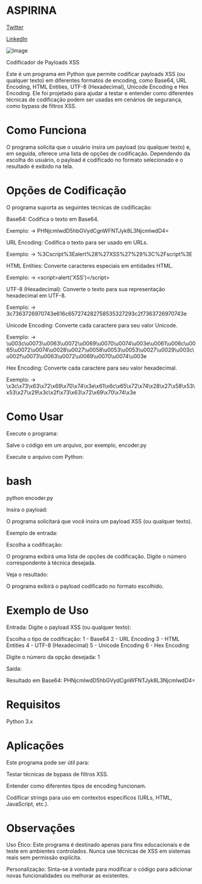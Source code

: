 # ASPIRINA
[Twitter](https://twitter.com/Ghcjm60SUve6BMa)


[LinkedIn](https://www.linkedin.com/in/maike-gabriel-rosa-876673282)



![Image](https://github.com/user-attachments/assets/8f8fd99a-c1d5-420f-908a-bbb8e769d2b0)



Codificador de Payloads XSS

Este é um programa em Python que permite codificar payloads XSS (ou qualquer texto) em diferentes formatos de encoding, como Base64, URL Encoding, HTML Entities, UTF-8 (Hexadecimal), Unicode Encoding e Hex Encoding. Ele foi projetado para ajudar a testar e entender como diferentes técnicas de codificação podem ser usadas em cenários de segurança, como bypass de filtros XSS.

# Como Funciona

O programa solicita que o usuário insira um payload (ou qualquer texto) e, em seguida, oferece uma lista de opções de codificação. Dependendo da escolha do usuário, o payload é codificado no formato selecionado e o resultado é exibido na tela.

# Opções de Codificação

O programa suporta as seguintes técnicas de codificação:

Base64: Codifica o texto em Base64.

Exemplo: <script>alert('XSS')</script> → 
PHNjcmlwdD5hbGVydCgnWFNTJyk8L3NjcmlwdD4=

URL Encoding: Codifica o texto para ser usado em URLs.

Exemplo: <script>alert('XSS')</script> → 
%3Cscript%3Ealert%28%27XSS%27%29%3C%2Fscript%3E

HTML Entities: Converte caracteres especiais em entidades HTML.

Exemplo: <script>alert('XSS')</script> → 
&lt;script&gt;alert(&#x27;XSS&#x27;)&lt;/script&gt;

UTF-8 (Hexadecimal): Converte o texto para sua representação hexadecimal em UTF-8.

Exemplo: <script>alert('XSS')</script> → 
3c7363726970743e616c657274282758535327293c2f7363726970743e

Unicode Encoding: Converte cada caractere para seu valor Unicode.

Exemplo: <script>alert('XSS')</script> → \u003c\u0073\u0063\u0072\u0069\u0070\u0074\u003e\u0061\u006c\u0065\u0072\u0074\u0028\u0027\u0058\u0053\u0053\u0027\u0029\u003c\u002f\u0073\u0063\u0072\u0069\u0070\u0074\u003e

Hex Encoding: Converte cada caractere para seu valor hexadecimal.

Exemplo: <script>alert('XSS')</script> → \x3c\x73\x63\x72\x69\x70\x74\x3e\x61\x6c\x65\x72\x74\x28\x27\x58\x53\x53\x27\x29\x3c\x2f\x73\x63\x72\x69\x70\x74\x3e

# Como Usar

Execute o programa:

Salve o código em um arquivo, por exemplo, encoder.py

Execute o arquivo com Python:

# bash
python encoder.py

Insira o payload:

O programa solicitará que você insira um payload XSS (ou qualquer texto).

Exemplo de entrada:

<script>alert('XSS')</script>
Escolha a codificação:

O programa exibirá uma lista de opções de codificação.
Digite o número correspondente à técnica desejada.

Veja o resultado:

O programa exibirá o payload codificado no formato escolhido.

# Exemplo de Uso

Entrada:
Digite o payload XSS (ou qualquer texto): <script>alert('XSS')</script>

Escolha o tipo de codificação:
1 - Base64
2 - URL Encoding
3 - HTML Entities
4 - UTF-8 (Hexadecimal)
5 - Unicode Encoding
6 - Hex Encoding

Digite o número da opção desejada: 1

Saída:

Resultado em Base64: PHNjcmlwdD5hbGVydCgnWFNTJyk8L3NjcmlwdD4=

# Requisitos

Python 3.x

# Aplicações

Este programa pode ser útil para:

Testar técnicas de bypass de filtros XSS.

Entender como diferentes tipos de encoding funcionam.

Codificar strings para uso em contextos específicos (URLs, HTML, JavaScript, etc.).

# Observações
Uso Ético: Este programa é destinado apenas para fins educacionais e de teste em ambientes controlados. Nunca use técnicas de XSS em sistemas reais sem permissão explícita.

Personalização: Sinta-se à vontade para modificar o código para adicionar novas funcionalidades ou melhorar as existentes.

